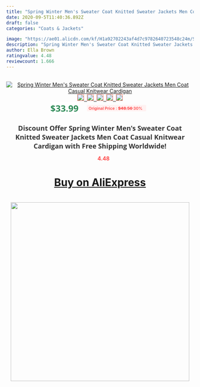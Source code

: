 ```yaml
---
title: "Spring Winter Men's Sweater Coat Knitted Sweater Jackets Men Coat Casual Knitwear Cardigan"
date: 2020-09-5T11:40:36.892Z
draft: false
categories: "Coats & Jackets"

image: "https://ae01.alicdn.com/kf/H1a92702243af4d7c9782640723548c24m/Spring-Winter-Men-s-Sweater-Coat-Knitted-Sweater-Jackets-Men-Coat-Casual-Knitwear-Cardigan.png_220x220.png"
description: "Spring Winter Men's Sweater Coat Knitted Sweater Jackets Men Coat Casual Knitwear Cardigan"
author: Ella Brown
ratingvalue: 4.48
reviewcount: 1.666
---
```

<br>
<div style="text-align: center;">
<a href="https://s.click.aliexpress.com/e/_AsQoT7" target="_blank" rel="nofollow noopener noreferrer"><img alt="Spring Winter Men's Sweater Coat Knitted Sweater Jackets Men Coat Casual Knitwear Cardigan" class="magnifier-image" src="https://ae01.alicdn.com/kf/H1a92702243af4d7c9782640723548c24m/Spring-Winter-Men-s-Sweater-Coat-Knitted-Sweater-Jackets-Men-Coat-Casual-Knitwear-Cardigan.png_220x220.png_640x640.jpg">
<br>
<img style="border:1px solid salmon" src="https://ae01.alicdn.com/kf/H1a92702243af4d7c9782640723548c24m/Spring-Winter-Men-s-Sweater-Coat-Knitted-Sweater-Jackets-Men-Coat-Casual-Knitwear-Cardigan.png_120x120.jpg">&nbsp;&nbsp;<img style="border:1px solid salmon" src="https://ae01.alicdn.com/kf/H98de72cfde5e42e8a8dbf335dcc5ab61i/Spring-Winter-Men-s-Sweater-Coat-Knitted-Sweater-Jackets-Men-Coat-Casual-Knitwear-Cardigan.png_120x120.jpg">&nbsp;&nbsp;<img style="border:1px solid salmon" src="https://ae01.alicdn.com/kf/H09b91c3f13014289ad1250720897e49bI/Spring-Winter-Men-s-Sweater-Coat-Knitted-Sweater-Jackets-Men-Coat-Casual-Knitwear-Cardigan.png_120x120.jpg">&nbsp;&nbsp;<img style="border:1px solid salmon" src="https://ae01.alicdn.com/kf/Hcf898dfbb5a14ba7be1e438c73b146ecb/Spring-Winter-Men-s-Sweater-Coat-Knitted-Sweater-Jackets-Men-Coat-Casual-Knitwear-Cardigan.jpg_120x120.jpg">&nbsp;&nbsp;<img style="border:1px solid salmon" src="https://ae01.alicdn.com/kf/H58bdf823b6cb40c38eeded92597623a7g/Spring-Winter-Men-s-Sweater-Coat-Knitted-Sweater-Jackets-Men-Coat-Casual-Knitwear-Cardigan.png_120x120.jpg"></a></div><br0>
<div style="text-align: center;"><span style="background-color: white; border: 0px; box-sizing: border-box; color: seagreen; display: inline-block; font-family: &quot;open sans&quot; , &quot;arial&quot; , &quot;helvetica&quot; , sans-serif , &quot;heiti&quot;; font-size: 24px; font-stretch: inherit; font-weight: 700; line-height: inherit; margin: 0px 10px 0px 0px; padding: 0px; vertical-align: middle;">$33.99 </span>
<span style="background: rgb(255 , 241 , 241); border-radius: 3px; border: 0px; box-sizing: border-box; color: #ff4747; display: inline-block; font-family: inherit; font-size: 12px; font-stretch: inherit; font-style: inherit; font-variant: inherit; font-weight: 600; line-height: inherit; margin: 0px; padding: 2px 5px; transform: scale(0.9); vertical-align: middle;">Original Price : <b style="text-decoration: line-through;">$48.56 </b> 30%&nbsp;&nbsp;</span></div>
<h1 style="color: #333333; display: inline-block; font-family: &quot;open sans&quot; , &quot;arial&quot; , &quot;helvetica&quot; , sans-serif , &quot;heiti&quot;; font-size: 18px; font-stretch: inherit; font-weight: 700; text-align: center;">Discount Offer Spring Winter Men's Sweater Coat Knitted Sweater Jackets Men Coat Casual Knitwear Cardigan with Free Shipping Worldwide!</h1>
<div style="color: #ff4747; text-align: center;">
<img src="https://4.bp.blogspot.com/-M0ZcTcb-5uY/XleCXlxnR4I/AAAAAAAAAEc/OrjgMkXV1oMQFaCRZj5HQwOCBcu3w1FegCPcBGAYYCw/s1600/star.png" style="height: 15px;">&nbsp;<b>4.48</b></div>
<div class="button_cont" align="center"><a class="buynow_a" href="https://s.click.aliexpress.com/e/_AsQoT7" target="_blank" rel="nofollow noopener noreferrer"><H1>Buy on AliExpress</H1></a></div><br>
<div class="separator" style="clear: both; text-align: center;">
<img src="https://lh3.googleusercontent.com/-pTy5HemUv9M/XlePHvY0dAI/AAAAAAAAAE4/0nX5iRUoIWY8eMW9Dpxeirr157OZliDIgCLcBGAsYHQ/s1600/badge.gif" width="480">
</div>

